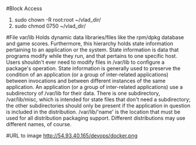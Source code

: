 #Block Access
1. sudo chown -R root:root ~/vlad_dir/
2. sudo chmod 0750 ~/vlad_dir/

#File
var/lib
Holds dynamic data libraries/files like the rpm/dpkg database and game scores. Furthermore, this hierarchy holds state information pertaining to an application or the system. State information is data that programs modify while they run, and that pertains to one specific host. Users shouldn't ever need to modify files in /var/lib to configure a package's operation. State information is generally used to preserve the condition of an application (or a group of inter-related applications) between invocations and between different instances of the same application. An application (or a group of inter-related applications) use a subdirectory of /var/lib for their data. There is one subdirectory, /var/lib/misc, which is intended for state files that don't need a subdirectory; the other subdirectories should only be present if the application in question is included in the distribution. /var/lib/'name' is the location that must be used for all distribution packaging support. Different distributions may use different names, of course.

#URL to image
http://54.93.40.165/devops/docker.png
